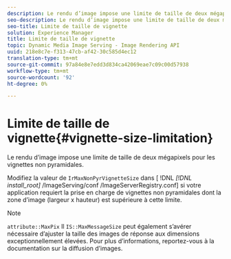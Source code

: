 ```yaml
---
description: Le rendu d’image impose une limite de taille de deux mégapixels pour les vignettes non pyramidales.
seo-description: Le rendu d’image impose une limite de taille de deux mégapixels pour les vignettes non pyramidales.
seo-title: Limite de taille de vignette
solution: Experience Manager
title: Limite de taille de vignette
topic: Dynamic Media Image Serving - Image Rendering API
uuid: 218e8c7e-f313-47cb-af42-30c585d4ec12
translation-type: tm+mt
source-git-commit: 97a84e8e7edd3d834ca42069eae7c09c00d57938
workflow-type: tm+mt
source-wordcount: '92'
ht-degree: 0%

---
```



# Limite de taille de vignette{#vignette-size-limitation}

Le rendu d’image impose une limite de taille de deux mégapixels pour les vignettes non pyramidales.

Modifiez la valeur de `IrMaxNonPyrVignetteSize` dans [ !DNL *[!DNL install_root]* /ImageServing/conf /ImageServerRegistry.conf] si votre application requiert la prise en charge de vignettes non pyramidales dont la zone d’image (largeur x hauteur) est supérieure à cette limite.

>[!NOTE]
>
>`attribute::MaxPix` Il  `IS::MaxMessageSize` peut également s’avérer nécessaire d’ajuster la taille des images de réponse aux dimensions exceptionnellement élevées. Pour plus d’informations, reportez-vous à la documentation sur la diffusion d’images.

